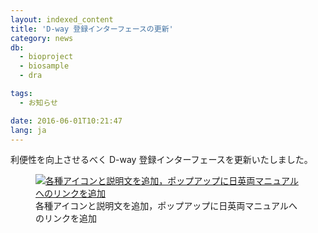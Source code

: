 ```yaml
---
layout: indexed_content
title: 'D-way 登録インターフェースの更新'
category: news
db:
  - bioproject
  - biosample
  - dra

tags:
  - お知らせ

date: 2016-06-01T10:21:47
lang: ja
---
```


<p>利便性を向上させるべく D-way 登録インターフェースを更新いたしました。</p>
<figure><a href="{{ site.baseurl }}/assets/images/news/news20160601.jpg" title="各種アイコンと説明文を追加，ポップアップに日英両マニュアルへのリンクを追加"><img src="{{ site.baseurl }}/assets/images/news/news20160601.jpg" title="各種アイコンと説明文を追加，ポップアップに日英両マニュアルへのリンクを追加" class="w500"></a>
    <figcaption class="caption">各種アイコンと説明文を追加，ポップアップに日英両マニュアルへのリンクを追加</figcaption>
</figure>
